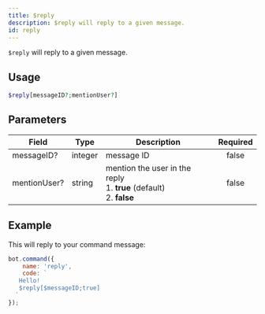 ```yaml
---
title: $reply
description: $reply will reply to a given message.
id: reply
---
```


`$reply` will reply to a given message.

## Usage

```php
$reply[messageID?;mentionUser?]
```

## Parameters 

| Field        | Type    | Description                                                                     | Required |
|--------------|---------|---------------------------------------------------------------------------------|:--------:|
| messageID?   | integer | message ID                                                                      |  false   |
| mentionUser? | string  | mention the user in the reply <br /> 1. **true** (default)  <br /> 2. **false** |  false   |

## Example

This will reply to your command message:

```javascript
bot.command({
    name: 'reply',
    code: `
   Hello!
   $reply[$messageID;true]
  `
});
```